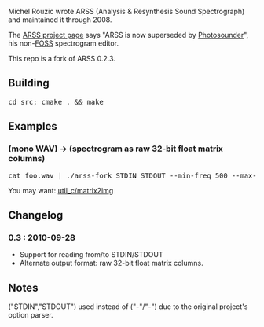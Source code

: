 
Michel Rouzic wrote ARSS (Analysis & Resynthesis Sound Spectrograph) and maintained it through 2008.

The [ARSS project page](http://arss.sourceforge.net/) says "ARSS is now superseded by [Photosounder](http://photosounder.com/)", his non-[FOSS](http://en.wikipedia.org/wiki/Free_and_open_source_software) spectrogram editor.

This repo is a fork of ARSS 0.2.3.

## Building

<pre>cd src; cmake . &amp;&amp; make</pre>

## Examples

### (mono WAV) &rarr; (spectrogram as raw 32-bit float matrix columns)
<pre>cat foo.wav | ./arss-fork STDIN STDOUT --min-freq 500 --max-freq 20000 --height 100 --pps 100 --analysis --float32-columns > foo.matrix</pre>

You may want: [util_c/matrix2img](http://github.com/andrewschaaf/util_c)

## Changelog

### 0.3 : 2010-09-28
* Support for reading from/to STDIN/STDOUT
* Alternate output format: raw 32-bit float matrix columns.

## Notes

("STDIN","STDOUT") used instead of ("-"/"-") due to the original project's option parser.
